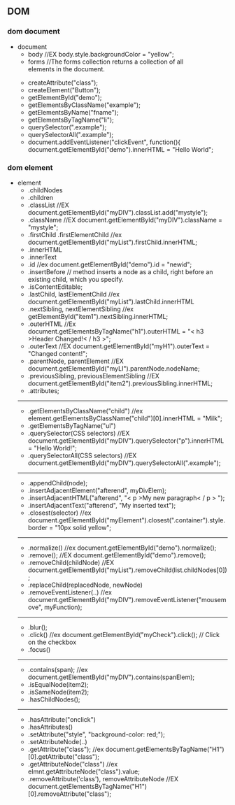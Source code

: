 

## DOM
### dom document
- document
	- body
	//EX body.style.backgroundColor = "yellow";
	- forms //The forms collection returns a collection of all <form> elements in the document.
	- createAttribute("class"); 
	- createElement("Button");
	- getElementById("demo");
	- getElementsByClassName("example");
	- getElementsByName("fname");
	- getElementsByTagName("li");
	- querySelector(".example");
	- querySelectorAll(".example");
	- document.addEventListener("clickEvent", function(){
	document.getElementById("demo").innerHTML = "Hello World";
    
### dom element
- element
	- .childNodes
	- .children
	- .classList
		//EX document.getElementById("myDIV").classList.add("mystyle");
	- .className
		//EX document.getElementById("myDIV").className = "mystyle";
	- .firstChild .firstElementChild
		//ex document.getElementById("myList").firstChild.innerHTML;
	- .innerHTML
	- .innerText
	- .id
		//ex document.getElementById("demo").id = "newid";
	- .insertBefore	// method inserts a node as a child, right before an existing child, which you specify.
	- .isContentEditable;
	- .lastChild, lastElementChild
		//ex document.getElementById("myList").lastChild.innerHTML
	- .nextSibling, nextElementSibling
		//ex getElementById("item1").nextSibling.innerHTML;
	- .outerHTML
		//Ex document.getElementsByTagName("h1").outerHTML = "< h3 >Header Changed!< / h3 >";
	- .outerText
		//EX document.getElementById("myH1").outerText = "Changed content!";
	- .parentNode, parentElement
		//EX document.getElementById("myLI").parentNode.nodeName;
	- .previousSibling, previousElementSibling
		//EX document.getElementById("item2").previousSibling.innerHTML;
	- .attributes;
	----------------------------------
	- .getElementsByClassName("child")
		//ex element.getElementsByClassName("child")[0].innerHTML = "Milk";
	- .getElementsByTagName("ul")
	- .querySelector(CSS selectors)
		//EX document.getElementById("myDIV").querySelector("p").innerHTML = "Hello World!";
	- .querySelectorAll(CSS selectors)
		//EX document.getElementById("myDIV").querySelectorAll(".example"); 
	--------------------------------------	
	- .appendChild(node); 
	- .insertAdjacentElement("afterend", myDivElem);
	- .insertAdjacentHTML("afterend", "< p >My new paragraph< / p >  ");
	- .insertAdjacentText("afterend", "My inserted text");
	- .closest(selector)
		//ex document.getElementById("myElement").closest(".container").style.border = "10px solid yellow";
	-----------------------------------------
	- .normalize()
		//ex document.getElementById("demo").normalize();
	- .remove();
		//EX document.getElementById("demo").remove();
	- .removeChild(childNode)
		//EX document.getElementById("myList").removeChild(list.childNodes[0]); 
	- .replaceChild(replacedNode, newNode)
	- .removeEventListener(..)
		//ex document.getElementById("myDIV").removeEventListener("mousemove", myFunction);		
	---------------------------------------------
	- .blur();
	- .click()
		//ex document.getElementById("myCheck").click(); // Click on the checkbox
	- .focus()
	------------------------------------------------
	- .contains(span);
		//ex document.getElementById("myDIV").contains(spanElem);
	- .isEqualNode(item2);
	- .isSameNode(item2);
	- .hasChildNodes();
	------------------------------------------------
	- .hasAttribute("onclick")
	- .hasAttributes()
	- .setAttribute("style", "background-color: red;");  
	- .setAttributeNode(..)
	- .getAttribute("class");
		//ex document.getElementsByTagName("H1")[0].getAttribute("class");
	- .getAttributeNode("class")
		//ex elmnt.getAttributeNode("class").value;
	- .removeAttribute('class'), removeAttributeNode
		//EX document.getElementsByTagName("H1")[0].removeAttribute("class");
